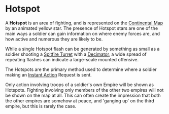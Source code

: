 # Hotspot

A **Hotspot** is an area of fighting, and is represented on the
[Continental Map](Continental_Map.md) by an animated yellow star. The
presence of Hotspot stars are one of the main ways a soldier can gain
information on where enemy forces are, and how active and numerous they are
likely to be.

While a single Hotspot flash can be generated by something as small as a soldier
shooting a [Spitfire Turret](../weapons/Adaptive_Construction_Engine.md) with a
[Decimator](../weapons/Decimator.md), a wide spread of repeating flashes can
indicate a large-scale mounted offensive.

The Hotspots are the primary method used to determine where a soldier making an
[Instant Action](Instant_Action.md) Request is sent.

Only action involving troops of a soldier's own Empire will be shown as
Hotspots. Fighting involving only members of the other two empires will not be
shown on the map at all. This can often create the impression that both the
other empires are somehow at peace, and 'ganging up' on the third empire, but
this is rarely the case.
